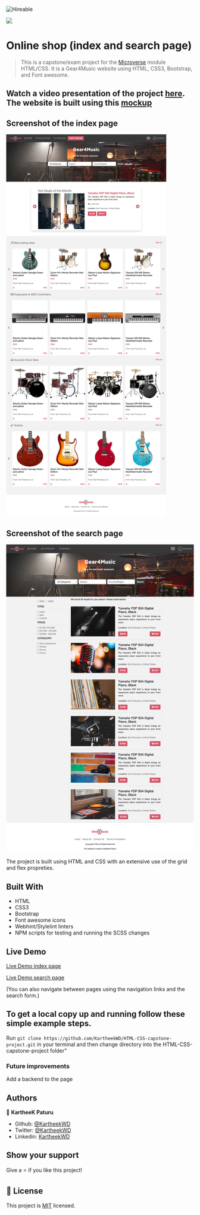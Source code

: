 ![Hireable](https://img.shields.io/badge/Hireable-yes-success)

![](https://img.shields.io/badge/-Microverse%20projects-blueviolet)
# Online shop (index and search page) 

> This is a capstone/exam project for the [Microverse](https://www.microverse.org) module HTML/CSS. It is a Gear4Music website using HTML, CSS3, Bootstrap, and Font awesome.

## Watch a video presentation of the project [here](https://www.loom.com/share/36ccb168053545768be5f97d5be29a99). The website is built using this [mockup](https://www.behance.net/gallery/24796463/ZATTIX)

## Screenshot of the index page

![screenshot](index.png)

## Screenshot of the search page

![screenshot](search.png)

The project is built using HTML and CSS with an extensive use of the grid and flex propreties. 
## Built With

- HTML
- CSS3
- Bootstrap
- Font awesome icons
- Webhint/Stylelint linters
- NPM scripts for testing and running the SCSS changes



## Live Demo

[Live Demo index page](https://rawcdn.githack.com/KartheekWD/HTML-CSS-capstone-project/a50d1b6d1201999a993ac7b8ed134d909a705167/index.html)

[Live Demo search page](https://rawcdn.githack.com/KartheekWD/HTML-CSS-capstone-project/a50d1b6d1201999a993ac7b8ed134d909a705167/search.html)

(You can also navigate between pages using the navigation links and the search form.)

## To get a local copy up and running follow these simple example steps.


Run `git clone https://github.com/KartheekWD/HTML-CSS-capstone-project.git` in your terminal and then change directory into the HTML-CSS-capstone-project folder"

### Future improvements

Add a backend to the page

## Authors

👤 **KartheeK Paturu**

- Github: [@KartheekWD](https://github.com/kartheekwd)
- Twitter: [@KartheekWD](https://twitter.com/kartheekwd)
- Linkedin: [KartheekWD](https://www.linkedin.com/in/kartheekwd/)

## Show your support

Give a ⭐️ if you like this project!

## 📝 License

This project is [MIT](lic.url) licensed.
